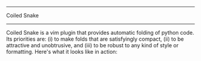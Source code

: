 ************
Coiled Snake
************

Coiled Snake is a vim plugin that provides automatic folding of python code.  
Its priorities are: (i) to make folds that are satisfyingly compact, (ii) to be 
attractive and unobtrusive, and (iii) to be robust to any kind of style or 
formatting.  Here's what it looks like in action:

